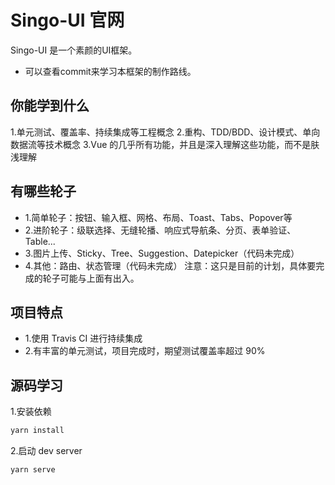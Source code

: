 # Singo-UI 官网

Singo-UI 是一个素颜的UI框架。
- 可以查看commit来学习本框架的制作路线。

## 你能学到什么
1.单元测试、覆盖率、持续集成等工程概念
2.重构、TDD/BDD、设计模式、单向数据流等技术概念
3.Vue 的几乎所有功能，并且是深入理解这些功能，而不是肤浅理解

## 有哪些轮子
- 1.简单轮子：按钮、输入框、网格、布局、Toast、Tabs、Popover等
- 2.进阶轮子：级联选择、无缝轮播、响应式导航条、分页、表单验证、Table...
- 3.图片上传、Sticky、Tree、Suggestion、Datepicker（代码未完成）
- 4.其他：路由、状态管理（代码未完成）
注意：这只是目前的计划，具体要完成的轮子可能与上面有出入。

## 项目特点
- 1.使用 Travis CI 进行持续集成
- 2.有丰富的单元测试，项目完成时，期望测试覆盖率超过 90%

## 源码学习
1.安装依赖
```js
yarn install
```

2.启动 dev server

```js
yarn serve
```

